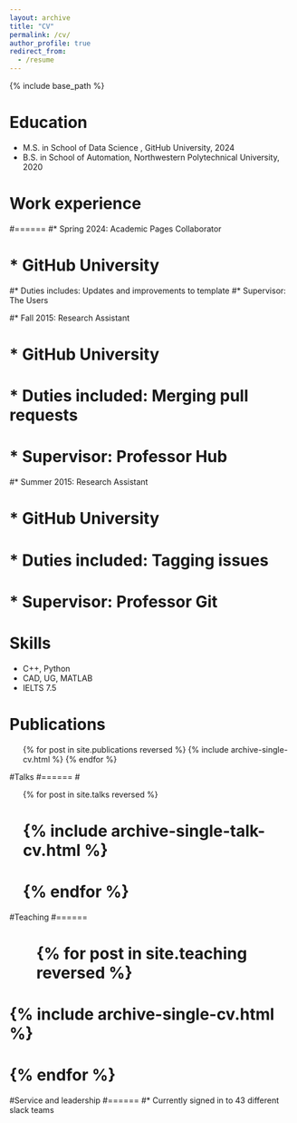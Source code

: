 ```yaml
---
layout: archive
title: "CV"
permalink: /cv/
author_profile: true
redirect_from:
  - /resume
---
```


{% include base_path %}

Education
======
* M.S. in School of Data Science , GitHub University, 2024
* B.S. in School of Automation, Northwestern Polytechnical University, 2020

# Work experience
#======
#* Spring 2024: Academic Pages Collaborator
 # * GitHub University
  #* Duties includes: Updates and improvements to template
  #* Supervisor: The Users

#* Fall 2015: Research Assistant
 # * GitHub University
 # * Duties included: Merging pull requests
 # * Supervisor: Professor Hub

#* Summer 2015: Research Assistant
#  * GitHub University
#  * Duties included: Tagging issues
#  * Supervisor: Professor Git
  
Skills
======
* C++, Python
* CAD, UG, MATLAB
* IELTS 7.5

Publications
======
  <ul>{% for post in site.publications reversed %}
    {% include archive-single-cv.html %}
  {% endfor %}</ul>
  
#Talks
#======
  #<ul>{% for post in site.talks reversed %}
  #  {% include archive-single-talk-cv.html  %}
 # {% endfor %}</ul>
  
#Teaching
#======
 # <ul>{% for post in site.teaching reversed %}
 #   {% include archive-single-cv.html %}
 # {% endfor %}</ul>
  
#Service and leadership
#======
#* Currently signed in to 43 different slack teams
